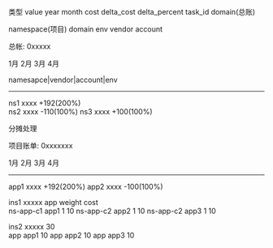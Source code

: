 类型         value   year  month  cost  delta_cost delta_percent task_id
domain(总账)        


namespace(项目)  domain
env
vendor 
account
  
  

总帐: 0xxxxx


1月   2月   3月   4月

namesapce|vendor|account|env

---------
ns1  xxxx  +192(200%)   
ns2  xxxx  -110(100%)
ns3  xxxx  +100(100%)   

分摊处理

项目账单: 0xxxxxxx


1月   2月   3月   4月


----------
app1 xxxx +192(200%)
app2 xxxx -100(100%)

ins1  xxxxx     app   weight   cost   
   ns-app-c1   app1     1      10
   ns-app-c2   app2     1      10
   ns-app-c2   app3     1      10

ins2  xxxxx     30      
   app   app1   10
   app   app2   10
   app   app3   10


